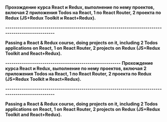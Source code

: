 **Прохождение курса React и Redux, выполнение по нему проектов, включая 2 приложения Todos на React, 1 по React Router, 2 проекта по Redux (JS+Redux Toolkit и React+Redux).**

**----------------------------------------------------------------------------------------------------**

**Passing a React & Redux course, doing projects on it, including 2 Todos applications on React, 1 on React Router, 2 projects on Redux (JS+Redux Toolkit and React+Redux).**

**--------------------------------------------------------**
**Прохождение курса React и Redux, выполнение по нему проектов, включая 2 приложения Todos на React, 1 по React Router, 2 проекта по Redux (JS+Redux Toolkit и React+Redux).**

**----------------------------------------------------------------------------------------------------**

**Passing a React & Redux course, doing projects on it, including 2 Todos applications on React, 1 on React Router, 2 projects on Redux (JS+Redux Toolkit and React+Redux).**

